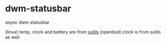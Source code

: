 # dwm-statusbar
async dwm statusbar

(linux) temp, clock and battery are from [sutils](https://github.com/baskerville/sutils/)
(openbsd) clock is from sutils as well
